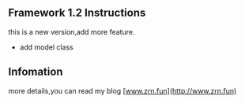 ## Framework 1.2 Instructions

this is a new version,add more feature.

- add model class

## Infomation

more details,you can read my blog [www.zrn.fun](http://www.zrn.fun)